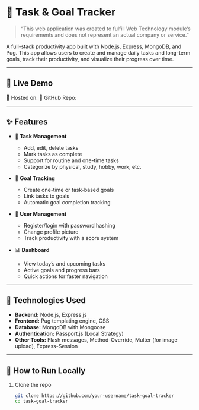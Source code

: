 # 🎯 Task & Goal Tracker

> “This web application was created to fulfill Web Technology module’s requirements and does not represent an actual company or service.”

A full-stack productivity app built with Node.js, Express, MongoDB, and Pug. This app allows users to create and manage daily tasks and long-term goals, track their productivity, and visualize their progress over time.

---

## 🔗 Live Demo
🚀 Hosted on: 
🔧 GitHub Repo: 

---

## ✨ Features

- 📝 **Task Management**  
  - Add, edit, delete tasks  
  - Mark tasks as complete  
  - Support for routine and one-time tasks  
  - Categorize by physical, study, hobby, work, etc.

- 🎯 **Goal Tracking**  
  - Create one-time or task-based goals  
  - Link tasks to goals  
  - Automatic goal completion tracking

- 👤 **User Management**  
  - Register/login with password hashing  
  - Change profile picture  
  - Track productivity with a score system

- 📊 **Dashboard**  
  - View today’s and upcoming tasks  
  - Active goals and progress bars  
  - Quick actions for faster navigation

---

## 💾 Technologies Used

- **Backend:** Node.js, Express.js  
- **Frontend:** Pug templating engine, CSS  
- **Database:** MongoDB with Mongoose  
- **Authentication:** Passport.js (Local Strategy)  
- **Other Tools:** Flash messages, Method-Override, Multer (for image upload), Express-Session

---

## 🚀 How to Run Locally

1. Clone the repo  
   ```bash
   git clone https://github.com/your-username/task-goal-tracker
   cd task-goal-tracker

